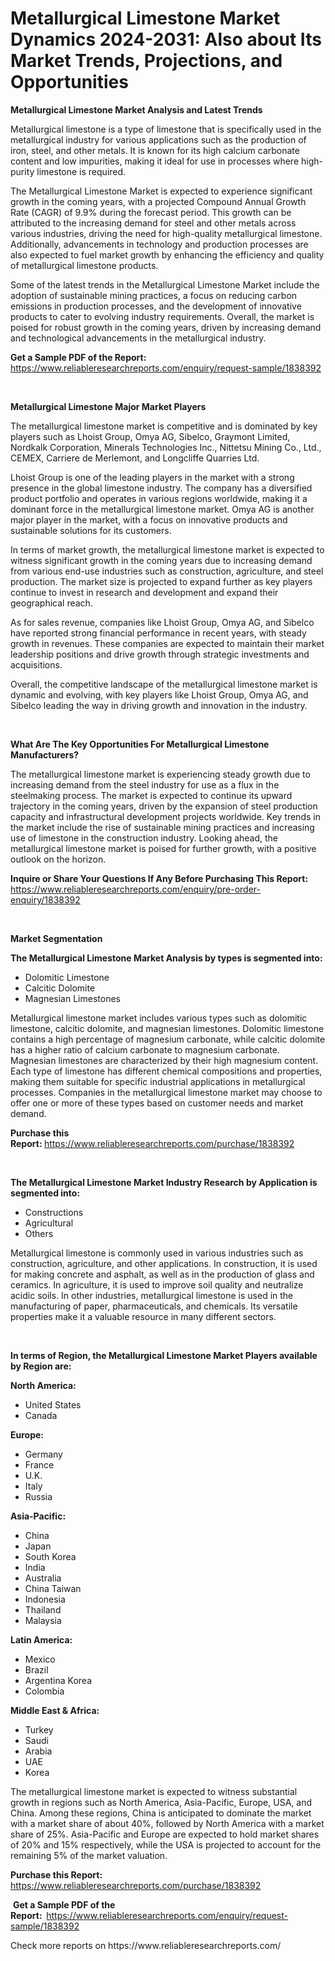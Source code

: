 <p><h1>Metallurgical Limestone Market Dynamics 2024-2031: Also about Its Market Trends, Projections, and Opportunities</h1></p><p><strong>Metallurgical Limestone Market Analysis and Latest Trends</strong></p>
<p><p>Metallurgical limestone is a type of limestone that is specifically used in the metallurgical industry for various applications such as the production of iron, steel, and other metals. It is known for its high calcium carbonate content and low impurities, making it ideal for use in processes where high-purity limestone is required.</p><p>The Metallurgical Limestone Market is expected to experience significant growth in the coming years, with a projected Compound Annual Growth Rate (CAGR) of 9.9% during the forecast period. This growth can be attributed to the increasing demand for steel and other metals across various industries, driving the need for high-quality metallurgical limestone. Additionally, advancements in technology and production processes are also expected to fuel market growth by enhancing the efficiency and quality of metallurgical limestone products.</p><p>Some of the latest trends in the Metallurgical Limestone Market include the adoption of sustainable mining practices, a focus on reducing carbon emissions in production processes, and the development of innovative products to cater to evolving industry requirements. Overall, the market is poised for robust growth in the coming years, driven by increasing demand and technological advancements in the metallurgical industry.</p></p>
<p><strong>Get a Sample PDF of the Report:&nbsp;</strong> <a href="https://www.reliableresearchreports.com/enquiry/request-sample/1838392">https://www.reliableresearchreports.com/enquiry/request-sample/1838392</a></p>
<p>&nbsp;</p>
<p><strong>Metallurgical Limestone Major Market Players</strong></p>
<p><p>The metallurgical limestone market is competitive and is dominated by key players such as Lhoist Group, Omya AG, Sibelco, Graymont Limited, Nordkalk Corporation, Minerals Technologies Inc., Nittetsu Mining Co., Ltd., CEMEX, Carriere de Merlemont, and Longcliffe Quarries Ltd.</p><p>Lhoist Group is one of the leading players in the market with a strong presence in the global limestone industry. The company has a diversified product portfolio and operates in various regions worldwide, making it a dominant force in the metallurgical limestone market. Omya AG is another major player in the market, with a focus on innovative products and sustainable solutions for its customers.</p><p>In terms of market growth, the metallurgical limestone market is expected to witness significant growth in the coming years due to increasing demand from various end-use industries such as construction, agriculture, and steel production. The market size is projected to expand further as key players continue to invest in research and development and expand their geographical reach.</p><p>As for sales revenue, companies like Lhoist Group, Omya AG, and Sibelco have reported strong financial performance in recent years, with steady growth in revenues. These companies are expected to maintain their market leadership positions and drive growth through strategic investments and acquisitions.</p><p>Overall, the competitive landscape of the metallurgical limestone market is dynamic and evolving, with key players like Lhoist Group, Omya AG, and Sibelco leading the way in driving growth and innovation in the industry.</p></p>
<p>&nbsp;</p>
<p><strong>What Are The Key Opportunities For Metallurgical Limestone Manufacturers?</strong></p>
<p><p>The metallurgical limestone market is experiencing steady growth due to increasing demand from the steel industry for use as a flux in the steelmaking process. The market is expected to continue its upward trajectory in the coming years, driven by the expansion of steel production capacity and infrastructural development projects worldwide. Key trends in the market include the rise of sustainable mining practices and increasing use of limestone in the construction industry. Looking ahead, the metallurgical limestone market is poised for further growth, with a positive outlook on the horizon.</p></p>
<p><strong>Inquire or Share Your Questions If Any Before Purchasing This Report:</strong> <a href="https://www.reliableresearchreports.com/enquiry/pre-order-enquiry/1838392">https://www.reliableresearchreports.com/enquiry/pre-order-enquiry/1838392</a></p>
<p>&nbsp;</p>
<p><strong>Market Segmentation</strong></p>
<p><strong>The Metallurgical Limestone Market Analysis by types is segmented into:</strong></p>
<p><ul><li>Dolomitic Limestone</li><li>Calcitic Dolomite</li><li>Magnesian Limestones</li></ul></p>
<p><p>Metallurgical limestone market includes various types such as dolomitic limestone, calcitic dolomite, and magnesian limestones. Dolomitic limestone contains a high percentage of magnesium carbonate, while calcitic dolomite has a higher ratio of calcium carbonate to magnesium carbonate. Magnesian limestones are characterized by their high magnesium content. Each type of limestone has different chemical compositions and properties, making them suitable for specific industrial applications in metallurgical processes. Companies in the metallurgical limestone market may choose to offer one or more of these types based on customer needs and market demand.</p></p>
<p><strong>Purchase this Report:&nbsp;</strong><a href="https://www.reliableresearchreports.com/purchase/1838392">https://www.reliableresearchreports.com/purchase/1838392</a></p>
<p>&nbsp;</p>
<p><strong>The Metallurgical Limestone Market Industry Research by Application is segmented into:</strong></p>
<p><ul><li>Constructions</li><li>Agricultural</li><li>Others</li></ul></p>
<p><p>Metallurgical limestone is commonly used in various industries such as construction, agriculture, and other applications. In construction, it is used for making concrete and asphalt, as well as in the production of glass and ceramics. In agriculture, it is used to improve soil quality and neutralize acidic soils. In other industries, metallurgical limestone is used in the manufacturing of paper, pharmaceuticals, and chemicals. Its versatile properties make it a valuable resource in many different sectors.</p></p>
<p>&nbsp;</p>
<p><strong>In terms of Region, the Metallurgical Limestone Market Players available by Region are:</strong></p>
<p>
    <p> <strong> North America: </strong>
        <ul>
            <li>United States</li>
            <li>Canada</li>
        </ul>
        </p> 
    <p> <strong> Europe: </strong>
        <ul>
            <li>Germany</li>
            <li>France</li>
            <li>U.K.</li>
            <li>Italy</li>
            <li>Russia</li>
        </ul>
        </p> 
    <p> <strong> Asia-Pacific: </strong>
        <ul>
            <li>China</li>
            <li>Japan</li>
            <li>South Korea</li>
            <li>India</li>
            <li>Australia</li>
            <li>China Taiwan</li>
            <li>Indonesia</li>
            <li>Thailand</li>
            <li>Malaysia</li>
        </ul>
        </p> 
    <p> <strong> Latin America: </strong>
        <ul>
            <li>Mexico</li>
            <li>Brazil</li>
            <li>Argentina Korea</li>
            <li>Colombia</li>
        </ul>
        </p> 
    <p> <strong> Middle East & Africa: </strong>
        <ul>
            <li>Turkey</li>
            <li>Saudi</li>
            <li>Arabia</li>
            <li>UAE</li>
            <li>Korea</li>
        </ul>
    </p>
    </p>
<p><p>The metallurgical limestone market is expected to witness substantial growth in regions such as North America, Asia-Pacific, Europe, USA, and China. Among these regions, China is anticipated to dominate the market with a market share of about 40%, followed by North America with a market share of 25%. Asia-Pacific and Europe are expected to hold market shares of 20% and 15% respectively, while the USA is projected to account for the remaining 5% of the market valuation.</p></p>
<p><strong>Purchase this Report: </strong><a href="https://www.reliableresearchreports.com/purchase/1838392">https://www.reliableresearchreports.com/purchase/1838392</a></p>
<p>&nbsp;<strong>Get a Sample PDF of the Report:&nbsp;&nbsp;</strong><a href="https://www.reliableresearchreports.com/enquiry/request-sample/1838392">https://www.reliableresearchreports.com/enquiry/request-sample/1838392</a></p>
<p><strong></strong></p>
<p>Check more reports on https://www.reliableresearchreports.com/</p>
